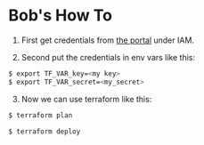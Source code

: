 # Bob's How To

1. First get credentials from [the portal](https://portal.exoscale.com/) under IAM.

2. Second put the credentials in env vars like this:

```bash
$ export TF_VAR_key=<my key>
$ export TF_VAR_secret=<my_secret>
```

3. Now we can use terraform like this:

```bash
$ terraform plan
```

```bash
$ terraform deploy
```
